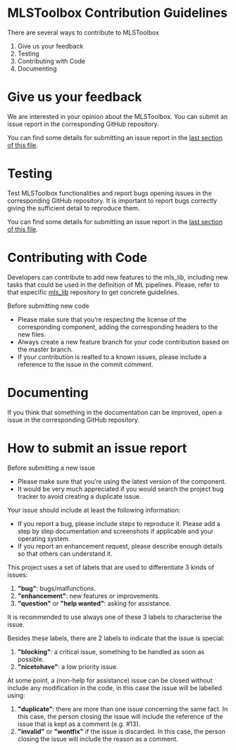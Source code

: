 # MLSToolbox Contribution Guidelines

There are several ways to contribute to MLSToolbox

1. Give us your feedback
2. Testing
3. Contributing with Code
4. Documenting

# Give us your feedback

We are interested in your opinion about the MLSToolbox. You can submit an issue report in the corresponding GitHub repository.

You can find some details for submitting an issue report in the [last section of this file](https://github.com/MLS-Toobox/mls_toolbox/blob/main/CONTRIBUTING.md#how-to-submit-an-issue-report).

# Testing

Test MLSToolbox functionalities and report bugs opening issues in the corresponding GitHub repository. It is important to report bugs correctly giving the sufficient detail to reproduce them.

You can find some details for submitting an issue report in the [last section of this file](https://github.com/q-rapids/q-rapids/blob/master/CONTRIBUTING.md#how-to-submit-an-issue-report).

# Contributing with Code

Developers can contribute to add new features to the mls_lib, including new tasks that could be used in the definition of ML pipelines. Please, refer to that especific [mls_lib](https://github.com/MLS-Toobox/mls_lib) repository to get concrete guidelines.

Before submitting new code
- Please make sure that you’re respecting the license of the corresponding component, adding the corresponding headers to the new files.
- Always create a new feature branch for your code contribution based on the master branch.
- If your contribution is realted to a known issues, please include a reference to the issue in the commit comment.

# Documenting
If you think that something in the documentation can be improved, open a issue in the corresponding GitHub repository.

# How to submit an issue report

Before submitting a new issue
- Please make sure that you’re using the latest version of the component. 
- It would be very much appreciated if you would search the project bug tracker to avoid creating a duplicate issue.

Your issue should include at least the following information:
- If you report a bug, please include steps to reproduce it. Please add a step by step documentation and screenshots if applicable and your operating system.
- If you report an enhancement request, please describe enough details so that others can understand it.

This project uses a set of labels that are used to differentiate 3 kinds of issues:
1. **"bug"**: bugs/malfunctions.
2. **"enhancement"**: new features or improvements.
3. **"question"** or **"help wanted"**: asking for assistance.

It is recommended to use always one of these 3 labels to characterise the issue.

Besides these labels, there are 2 labels to indicate that the issue is special:
1. **"blocking"**: a critical issue, something to be handled as soon as possible.
2. **"nicetohave"**: a low priority issue. 

At some point, a (non-help for assistance) issue can be closed without include any modification in the code, in this case the issue will be labelled using:
1. **"duplicate"**: there are more than one issue concerning the same fact. In this case, the person closing the issue will include the reference of the issue that is kept as a comment (e.g. #13).
2. **"invalid"** or **"wontfix"** if the issue is discarded. In this case, the person closing the issue will include the reason as a comment.


